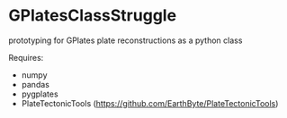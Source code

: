# GPlatesClassStruggle

prototyping for GPlates plate reconstructions as a python class

Requires:
- numpy
- pandas
- pygplates
- PlateTectonicTools (https://github.com/EarthByte/PlateTectonicTools)
